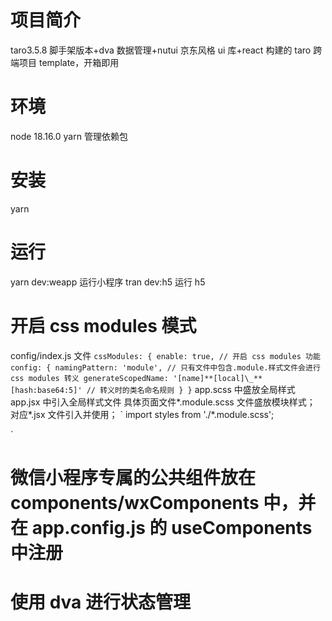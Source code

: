 # 项目简介

taro3.5.8 脚手架版本+dva 数据管理+nutui 京东风格 ui 库+react 构建的 taro 跨端项目 template，开箱即用

# 环境

node 18.16.0 yarn 管理依赖包

# 安装

yarn

# 运行

yarn dev:weapp 运行小程序
tran dev:h5 运行 h5

# 开启 css modules 模式

config/index.js 文件
`cssModules: {
    enable: true, // 开启 css modules 功能
    config: {
    namingPattern: 'module', // 只有文件中包含.module.样式文件会进行 css modules 转义
    generateScopedName: '[name]**[local]\_**[hash:base64:5]' // 转义时的类名命名规则
    }
}`
app.scss 中盛放全局样式
app.jsx 中引入全局样式文件
具体页面文件*.module.scss 文件盛放模块样式；
对应*.jsx 文件引入并使用；
`
import styles from './\*.module.scss';

<div className={styles.btn}></div>
`

# 微信小程序专属的公共组件放在 components/wxComponents 中，并在 app.config.js 的 useComponents 中注册

# 使用 dva 进行状态管理
